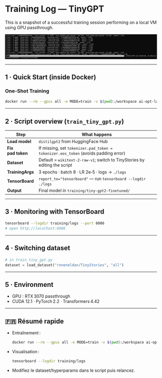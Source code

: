 # Training Log — TinyGPT

This is a snapshot of a successful training session performing on a local VM using GPU passthrough.

![Training in progress](./Training.png)

---

## 1 · Quick Start (inside Docker)

### One‑Shot Training
```bash
docker run --rm --gpus all -e MODE=train -v $(pwd):/workspace ai-opt-lab
```

---

## 2 · Script overview (`train_tiny_gpt.py`)

| Step              | What happens                                                                       |
| ----------------- | ---------------------------------------------------------------------------------- |
| **Load model**    | `distilgpt2` from HuggingFace Hub                                                  |
| **Fix pad token** | If missing, set `tokenizer.pad_token = tokenizer.eos_token` (avoids padding error) |
| **Dataset**       | Default = `wikitext‑2-raw-v1`; switch to TinyStories by editing the script         |
| **TrainingArgs**  | 3 epochs · batch 8 · LR 2e‑5 · logs → `./logs`                                     |
| **TensorBoard**   | `report_to="tensorboard"` — run `tensorboard --logdir ./logs`                      |
| **Output**        | Final model in `training/tiny-gpt2-finetuned/`                                     |

---

## 3 · Monitoring with TensorBoard

```bash
tensorboard --logdir training/logs --port 6006
# open http://localhost:6006
```

---

## 4 · Switching dataset

```python
# in train_tiny_gpt.py
dataset = load_dataset("roneneldan/TinyStories", "all")
```

---

## 5 · Environment

* GPU : RTX 3070 passthrough
* CUDA 12.1 · PyTorch 2.2 · Transformers 4.42

---

## 🇫🇷 Résumé rapide

* Entraînement :

  ```bash
  docker run --rm --gpus all -e MODE=train -v $(pwd):/workspace ai-opt-lab
  ```
* Visualisation :

  ```bash
  tensorboard --logdir training/logs
  ```
* Modifiez le dataset/hyperparams dans le script puis relancez.
